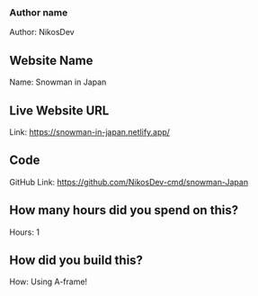 ### Author name

Author: NikosDev

## Website Name

Name: Snowman in Japan

## Live Website URL

Link: https://snowman-in-japan.netlify.app/

## Code

GitHub Link: https://github.com/NikosDev-cmd/snowman-Japan

## How many hours did you spend on this?

Hours: 1

## How did you build this?

How: Using A-frame!
